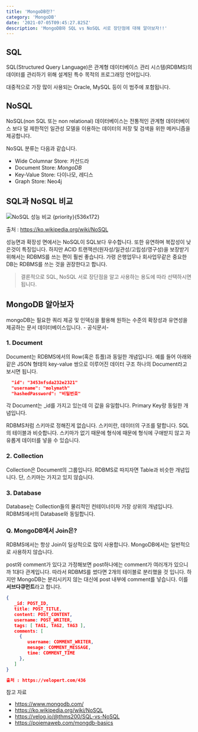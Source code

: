 ```yaml
---
title: 'MongoDB란?'
category: 'MongoDB'
date: '2021-07-05T09:45:27.825Z'
description: 'MongoDB와 SQL vs NoSQL 서로 장단점에 대해 알아보자!!'
---
```


## SQL

SQL(Structured Query Language)은 관계형 데이터베이스 관리 시스템(RDBMS)의 데이터를 관리하기 위해 설계된 특수 목적의 프로그래밍 언어입니다.

대중적으로 가장 많이 사용되는 Oracle, MySQL 등이 이 범주에 포함됩니다.

## NoSQL

NoSQL(non SQL 또는 non relational) 데이터베이스는 전통적인 관계형 데이터베이스 보다 덜 제한적인 일관성 모델을 이용하는 데이터의 저장 및 검색을 위한 메커니즘을 제공합니다.

NoSQL 분류는 다음과 같습니다.

- Wide Columnar Store: 카산드라
- Document Store: _MongoDB_
- Key-Value Store: 다이나모, 레디스
- Graph Store: Neo4j

## SQL과 NoSQL 비교

![NoSQL 성능 비교 {priority}{536x172}](/images/MongoDB/NoSQL-compare.jpg)

출처 : https://ko.wikipedia.org/wiki/NoSQL

성능면과 확장성 면에서는 NoSQL이 SQL보다 우수합니다. 또한 유연하며 복잡성이 낮은것이 특징입니다. 하지만 ACID 트랜잭션(원자성/일관성/고립성/영구성)을 보장받기 위해서는 RDBMS를 쓰는 편이 훨씬 좋습니다. 가령 은행업무나 회사업무같은 중요한 DB는 RDBMS를 쓰는 것을 권장한다고 합니다.

> 결론적으로 SQL, NoSQL 서로 장단점을 알고 사용하는 용도에 따라 선택하시면 됩니다.

## MongoDB 알아보자

mongoDB는 필요한 쿼리 제공 및 인덱싱을 활용해 원하는 수준의 확장성과 유연성을 제공하는 문서 데이터베이스입니다. - 공식문서-

### 1. Document

Document는 RDBMS에서의 Row(혹은 튜플)과 동일한 개념입니다. 예를 들어 아래와 같은 JSON 형태의 key-value 쌍으로 이루어진 데이터 구조 하나의 Document라고 보시면 됩니다.

```json
  "id": "3453nfsda232e2321"
  "username": "molymath"
  "hashedPassword": "비밀번호"
```

각 Document는 \_id를 가지고 있는데 이 값을 유일합니다. Primary Key랑 동일한 개념입니다.

RDBMS처럼 스키마로 정해진게 없습니다. 스키미란, 데이터의 구조를 말합니다. SQL의 테이블과 비슷합니다. 스키마가 없기 때문에 형식에 때문에 형식에 구애받지 않고 자유롭게 데이터를 넣을 수 있습니다.

### 2. Collection

Collection은 Document의 그룹입니다. RDBMS로 따지자면 Table과 비슷한 개념입니다. 단, 스키마는 가지고 있지 않습니다.

### 3. Database

Database는 Collection들의 물리적인 컨테이너이자 가장 상위의 개념입니다. RDBMS에서의 Database와 동일합니다.

### Q. MongoDB에서 Join은?

RDBMS에서는 항상 Join이 일상적으로 많이 사용합니다. MongoDB에서는 일반적으로 사용하지 않습니다.

post와 comment가 있다고 가정해보면 post하나에는 comment가 여러개가 있으니까 1대다 관계입니다.
따라서 RDBMS를 썼다면 2개의 테이블로 분리했을 것 입니다. 하지만 MongoDB는 분리시키지 않는 대신에 post 내부에 comment를 넣습니다. 이를 **서브다큐먼트**라고 합니다.

```json
{
   _id: POST_ID,
   title: POST_TITLE,
   content: POST_CONTENT,
   username: POST_WRITER,
   tags: [ TAG1, TAG2, TAG3 ],
   comments: [
     {
        username: COMMENT_WRITER,
        mesage: COMMENT_MESSAGE,
        time: COMMENT_TIME
     },
   ]
}

출처 : https://velopert.com/436
```

참고 자료

- https://www.mongodb.com/
- https://ko.wikipedia.org/wiki/NoSQL
- https://velog.io/@thms200/SQL-vs-NoSQL
- https://poiemaweb.com/mongdb-basics
